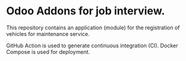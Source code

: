 # Odoo Addons for job interview.

This repository contains an application (module) for the registration
of vehicles for maintenance service.

GitHub Action is used to generate continuous integration (CI).
Docker Compose is used for deployment.
